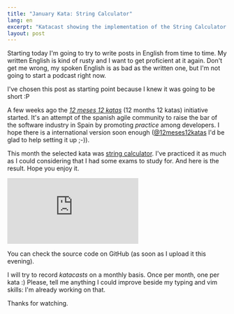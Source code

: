 ```yaml
---
title: "January Kata: String Calculator"
lang: en
excerpt: "Katacast showing the implementation of the String Calculator kata in Ruby with RSpec and Autotest. My January katacast for the 12 months 12 katas initiative."
layout: post
---
```


Starting today I'm going to try to write posts in English from time to time. My written English is kind of rusty and I want to get proficient at it again. Don't get me wrong, my spoken English is as bad as the written one, but I'm not going to start a podcast right now.

I've chosen this post as starting point because I knew it was going to be short :P

A few weeks ago the <a href="http://www.12meses12katas.com/">_12 meses 12 katas_</a> (12 months 12 katas) initiative started. It's an attempt of the spanish agile community to raise the bar of the software industry in Spain by promoting _practice_ among developers. I hope there is a international version soon enough (<a href="http://twitter.com/#!/12meses12katas">@12meses12katas</a> I'd be glad to help setting it up ;-)).

This month the selected kata was <a href="http://www.osherove.com/tdd-kata-1/">string calculator</a>. I've practiced it as much as I could considering that I had some exams to study for. And here is the result. Hope you enjoy it.

<iframe src="http://player.vimeo.com/video/19357601" frameborder="0" class="vimeo">&nbsp;</iframe>

You can check the source code on GitHub (as soon as I upload it this evening).

I will try to record _katacasts_ on a monthly basis. Once per month, one per kata :) Please, tell me anything I could improve beside my typing and vim skills: I'm already working on that.

Thanks for watching.
